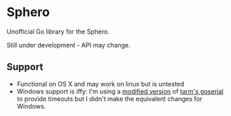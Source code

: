 Sphero
===

Unofficial Go library for the Sphero.

Still under development - API may change.

Support
---

* Functional on OS X and may work on linux but is untested
* Windows support is iffy: I'm using a [modified version](https://github.com/Freeflow/goserial) of [tarm's goserial](https://github.com/tarm/goserial) to provide timeouts but I didn't make the equivalent changes for Windows.